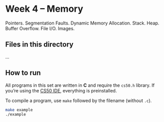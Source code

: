 # Week 4 – Memory

Pointers. Segmentation Faults. Dynamic Memory Allocation. Stack. Heap. Buffer Overflow. File I/O. Images.

## Files in this directory

...

## How to run

All programs in this set are written in **C** and require the `cs50.h` library. If you’re using the [CS50 IDE](https://cs50.dev/), everything is preinstalled.

To compile a program, use `make` followed by the filename (without `.c`). 

```bash
make example
./example
